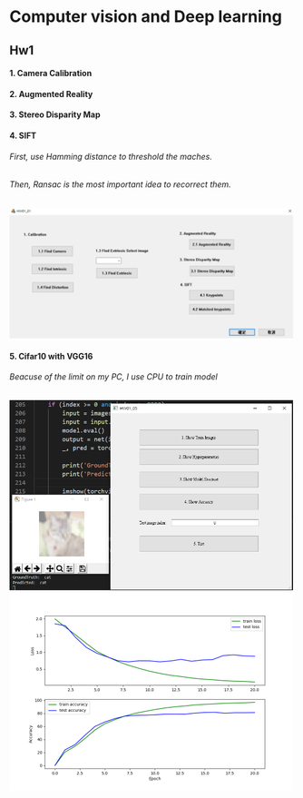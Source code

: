 # Computer vision and Deep learning
## Hw1
#### 1. Camera Calibration 
#### 2. Augmented Reality
#### 3. Stereo Disparity Map
#### 4. SIFT
###### First, use Hamming distance to threshold the maches.
###### Then, Ransac is the most important idea to recorrect them.
 <img src = "https://github.com/ab458629/Computer-vision-and-Deep-learning/blob/main/Hw1/image/Q1~Q4.PNG" width = "500" alt="首頁"/> 
 
#### 5. Cifar10 with VGG16
###### Beacuse of the limit on my PC, I use CPU to train model
<img src = "https://github.com/ab458629/Computer-vision-and-Deep-learning/blob/main/Hw1/image/Q5.PNG" width = "500" alt="首頁"/>

<img src = "https://github.com/ab458629/Computer-vision-and-Deep-learning/blob/main/Hw1/Q5/loss%20and%20acc.png" width = "500" alt="首頁"/>
